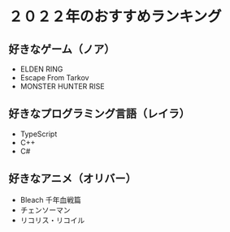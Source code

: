 # ２０２２年のおすすめランキング

## 好きなゲーム（ノア）

- ELDEN RING
- Escape From Tarkov
- MONSTER HUNTER RISE

## 好きなプログラミング言語（レイラ）

- TypeScript
- C++
- C#

## 好きなアニメ（オリバー）

- Bleach 千年血戦篇
- チェンソーマン
- リコリス・リコイル
